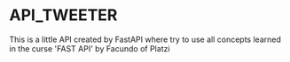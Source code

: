 # API_TWEETER
This is a little API created by FastAPI where try to use all concepts learned in the curse 'FAST API' by Facundo of Platzi 
